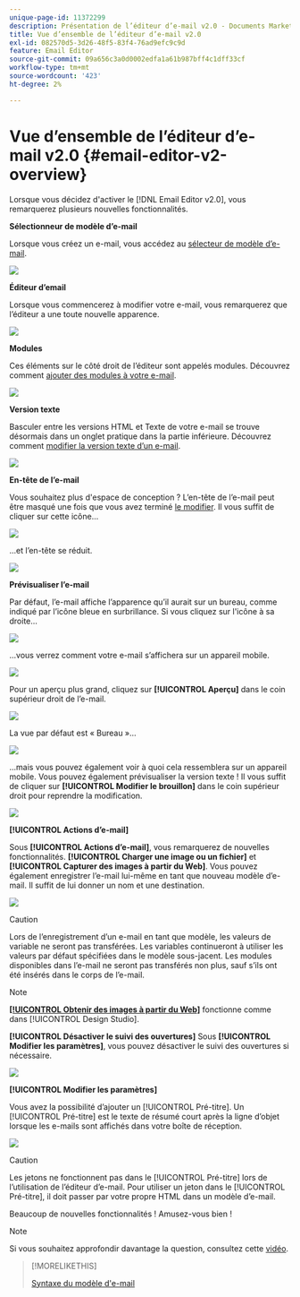 ```yaml
---
unique-page-id: 11372299
description: Présentation de l’éditeur d’e-mail v2.0 - Documents Marketo - Documentation du produit
title: Vue d’ensemble de l’éditeur d’e-mail v2.0
exl-id: 082570d5-3d26-48f5-83f4-76ad9efc9c9d
feature: Email Editor
source-git-commit: 09a656c3a0d0002edfa1a61b987bff4c1dff33cf
workflow-type: tm+mt
source-wordcount: '423'
ht-degree: 2%

---
```


# Vue d’ensemble de l’éditeur d’e-mail v2.0 {#email-editor-v2-overview}

Lorsque vous décidez d&#39;activer le [!DNL Email Editor v2.0], vous remarquerez plusieurs nouvelles fonctionnalités.

**Sélectionneur de modèle d’e-mail**

Lorsque vous créez un e-mail, vous accédez au [sélecteur de modèle d’e-mail](/help/marketo/product-docs/email-marketing/general/email-editor-2/email-template-picker-overview.md).

![](assets/email-editor-v2-overview-1.png)

**Éditeur d’email**

Lorsque vous commencerez à modifier votre e-mail, vous remarquerez que l’éditeur a une toute nouvelle apparence.

![](assets/email-editor-v2-overview-2.png)

**Modules**

Ces éléments sur le côté droit de l’éditeur sont appelés modules. Découvrez comment [ajouter des modules à votre e-mail](/help/marketo/product-docs/email-marketing/general/email-editor-2/add-modules-to-your-email.md).

![](assets/email-editor-v2-overview-3.png)

**Version texte**

Basculer entre les versions HTML et Texte de votre e-mail se trouve désormais dans un onglet pratique dans la partie inférieure. Découvrez comment [modifier la version texte d’un e-mail](/help/marketo/product-docs/email-marketing/general/creating-an-email/edit-the-text-version-of-an-email.md).

![](assets/email-editor-v2-overview-4.png)

**En-tête de l’e-mail**

Vous souhaitez plus d&#39;espace de conception ? L’en-tête de l’e-mail peut être masqué une fois que vous avez terminé [&#x200B; le modifier](/help/marketo/product-docs/email-marketing/general/creating-an-email/edit-your-email-header.md). Il vous suffit de cliquer sur cette icône...

![](assets/email-editor-v2-overview-5.png)

...et l’en-tête se réduit.

![](assets/email-editor-v2-overview-6.png)

**Prévisualiser l’e-mail**

Par défaut, l’e-mail affiche l’apparence qu’il aurait sur un bureau, comme indiqué par l’icône bleue en surbrillance. Si vous cliquez sur l&#39;icône à sa droite...

![](assets/email-editor-v2-overview-7.png)

...vous verrez comment votre e-mail s’affichera sur un appareil mobile.

![](assets/email-editor-v2-overview-8.png)

Pour un aperçu plus grand, cliquez sur **[!UICONTROL Aperçu]** dans le coin supérieur droit de l’e-mail.

![](assets/email-editor-v2-overview-9.png)

La vue par défaut est « Bureau »...

![](assets/email-editor-v2-overview-10.png)

...mais vous pouvez également voir à quoi cela ressemblera sur un appareil mobile. Vous pouvez également prévisualiser la version texte ! Il vous suffit de cliquer sur **[!UICONTROL Modifier le brouillon]** dans le coin supérieur droit pour reprendre la modification.

![](assets/email-editor-v2-overview-11.png)

**[!UICONTROL Actions d’e-mail]**

Sous **[!UICONTROL Actions d’e-mail]**, vous remarquerez de nouvelles fonctionnalités. **[!UICONTROL Charger une image ou un fichier]** et **[!UICONTROL Capturer des images à partir du Web]**. Vous pouvez également enregistrer l’e-mail lui-même en tant que nouveau modèle d’e-mail. Il suffit de lui donner un nom et une destination.

![](assets/email-editor-v2-overview-12.png)

>[!CAUTION]
>
>Lors de l’enregistrement d’un e-mail en tant que modèle, les valeurs de variable ne seront pas transférées. Les variables continueront à utiliser les valeurs par défaut spécifiées dans le modèle sous-jacent. Les modules disponibles dans l’e-mail ne seront pas transférés non plus, sauf s’ils ont été insérés dans le corps de l’e-mail.

>[!NOTE]
>
>**[[!UICONTROL Obtenir des images à partir du Web]](/help/marketo/product-docs/demand-generation/images-and-files/grab-the-images-from-a-web-page.md)** fonctionne comme dans [!UICONTROL Design Studio].

**[!UICONTROL Désactiver le suivi des ouvertures]** Sous **[!UICONTROL Modifier les paramètres]**, vous pouvez désactiver le suivi des ouvertures si nécessaire.

![](assets/email-editor-v2-overview-13.png)

**[!UICONTROL Modifier les paramètres]**

Vous avez la possibilité d’ajouter un [!UICONTROL Pré-titre]. Un [!UICONTROL Pré-titre] est le texte de résumé court après la ligne d’objet lorsque les e-mails sont affichés dans votre boîte de réception.

![](assets/email-editor-v2-overview-14.png)

>[!CAUTION]
>
>Les jetons ne fonctionnent pas dans le [!UICONTROL Pré-titre] lors de l’utilisation de l’éditeur d’e-mail. Pour utiliser un jeton dans le [!UICONTROL Pré-titre], il doit passer par votre propre HTML dans un modèle d’e-mail.

Beaucoup de nouvelles fonctionnalités ! Amusez-vous bien !

>[!NOTE]
>
>Si vous souhaitez approfondir davantage la question, consultez cette [vidéo](https://nation.marketo.com/videos/1463).

>[!MORELIKETHIS]
>
>[Syntaxe du modèle d&#39;e-mail](/help/marketo/product-docs/email-marketing/general/email-editor-2/email-template-syntax.md)
